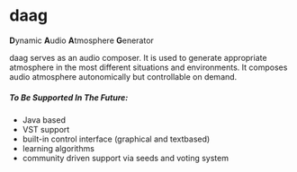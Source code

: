 # daag
**D**ynamic **A**udio **A**tmosphere **G**enerator

daag serves as an audio composer. It is used to generate appropriate atmosphere in the most different situations and environments. It composes audio atmosphere autonomically but controllable on demand.

##### To Be Supported In The Future:
* Java based
* VST support
* built-in control interface (graphical and textbased)
* learning algorithms
* community driven support via seeds and voting system
